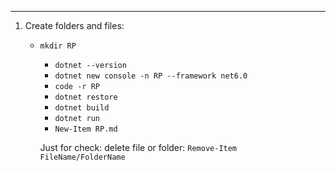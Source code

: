 
---


1. Create folders and files:
    - ```mkdir RP```
        - ```dotnet --version```
        - ```dotnet new console -n RP --framework net6.0```
        - ```code -r RP```
        - ```dotnet restore```
        - ```dotnet build```
        - ```dotnet run```        
        - ```New-Item RP.md```

        Just for check: delete file or folder: ```Remove-Item FileName/FolderName```